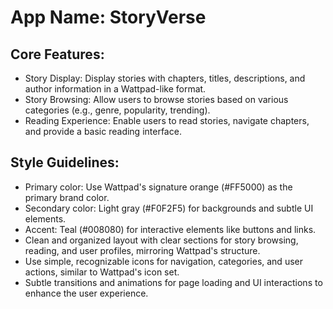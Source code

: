 # **App Name**: StoryVerse

## Core Features:

- Story Display: Display stories with chapters, titles, descriptions, and author information in a Wattpad-like format.
- Story Browsing: Allow users to browse stories based on various categories (e.g., genre, popularity, trending).
- Reading Experience: Enable users to read stories, navigate chapters, and provide a basic reading interface.

## Style Guidelines:

- Primary color: Use Wattpad's signature orange (#FF5000) as the primary brand color.
- Secondary color: Light gray (#F0F2F5) for backgrounds and subtle UI elements.
- Accent: Teal (#008080) for interactive elements like buttons and links.
- Clean and organized layout with clear sections for story browsing, reading, and user profiles, mirroring Wattpad's structure.
- Use simple, recognizable icons for navigation, categories, and user actions, similar to Wattpad's icon set.
- Subtle transitions and animations for page loading and UI interactions to enhance the user experience.